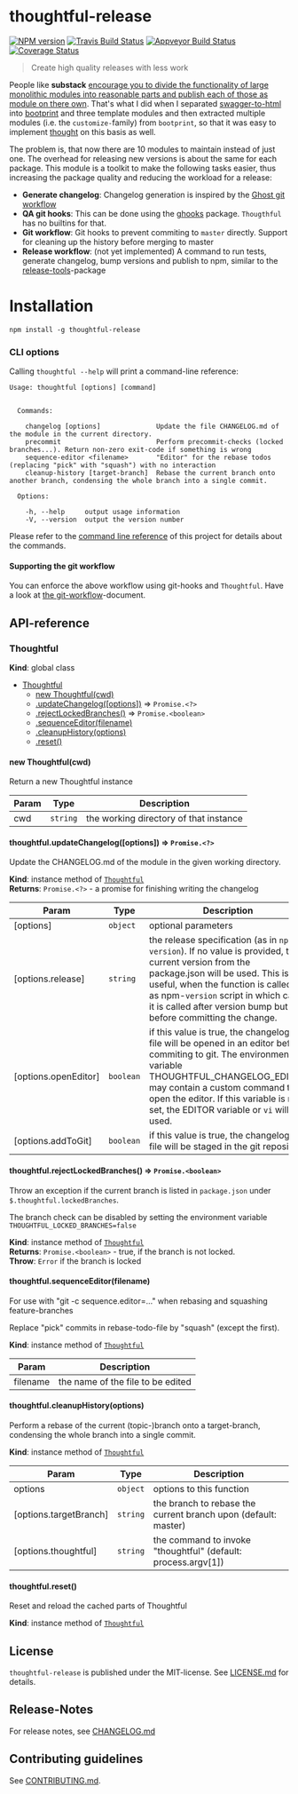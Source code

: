 # thoughtful-release 

[![NPM version](https://badge.fury.io/js/thoughtful-release.svg)](http://badge.fury.io/js/thoughtful-release)
     [![Travis Build Status](https://travis-ci.org/nknapp/thoughtful-release.svg?branch=master)](https://travis-ci.org/nknapp/thoughtful-release)
     [![Appveyor Build Status](https://ci.appveyor.com/api/projects/status/github/nknapp/thoughtful-release?svg=true&branch=master)](https://ci.appveyor.com/project/nknapp/thoughtful-release)
  [![Coverage Status](https://img.shields.io/coveralls/nknapp/thoughtful-release.svg)](https://coveralls.io/r/nknapp/thoughtful-release)


> Create high quality releases with less work

People like **substack** [encourage you to divide 
the functionality of large monolithic modules into reasonable parts and publish each of those as module on 
there own](https://www.youtube.com/watch?v=DCQNm6yiZh0). That's what I did when I separated [swagger-to-html](https://npmjs.com/package/swagger-to-html) into [bootprint](https://npmjs.com/package/bootprint) and three
template modules and then extracted multiple modules (i.e. the `customize-`family) from `bootprint`, so that
it was easy to implement [thought](https://npmjs.com/package/thought) on this basis as well. 

The problem is, that now there are 10 modules to maintain instead of just one. The overhead for releasing new 
versions is about the same for each package. This module is a toolkit to make the following tasks easier, thus
increasing the package quality and reducing the workload for a release:

* **Generate changelog**: Changelog generation is inspired by the [Ghost git workflow](https://github.com/TryGhost/Ghost/wiki/Git-workflow)
* **QA git hooks**: This can be done using the [ghooks](https://npmjs.com/package/ghooks) package. `Thougthful` has no builtins for that.
* **Git workflow**: Git hooks to prevent commiting to `master` directly. Support for cleaning up the history before merging to master
* **Release workflow**: (not yet implemented) A command to run tests, generate changelog, bump versions and publish to npm,
    similar to the [release-tools](https://npmjs.com/package/release-tools)-package


# Installation

```
npm install -g thoughtful-release
```

### CLI options

Calling `thoughtful --help` will print a command-line reference:

```
Usage: thoughtful [options] [command]


  Commands:

    changelog [options]              Update the file CHANGELOG.md of the module in the current directory.
    precommit                        Perform precommit-checks (locked branches...). Return non-zero exit-code if something is wrong
    sequence-editor <filename>       "Editor" for the rebase todos (replacing "pick" with "squash") with no interaction
    cleanup-history [target-branch]  Rebase the current branch onto another branch, condensing the whole branch into a single commit.

  Options:

    -h, --help     output usage information
    -V, --version  output the version number
```

Please refer to the [command line reference](man/thoughtful.md) of this project for 
details about the commands. 

#### Supporting the git workflow

You can enforce the above workflow using git-hooks and `Thoughtful`. Have a look at 
[the git-workflow](docs/git-workflow.md)-document.

##  API-reference

<a name="Thoughtful"></a>
### Thoughtful
**Kind**: global class  

* [Thoughtful](#Thoughtful)
  * [new Thoughtful(cwd)](#new_Thoughtful_new)
  * [.updateChangelog([options])](#Thoughtful+updateChangelog) ⇒ <code>Promise.&lt;?&gt;</code>
  * [.rejectLockedBranches()](#Thoughtful+rejectLockedBranches) ⇒ <code>Promise.&lt;boolean&gt;</code>
  * [.sequenceEditor(filename)](#Thoughtful+sequenceEditor)
  * [.cleanupHistory(options)](#Thoughtful+cleanupHistory)
  * [.reset()](#Thoughtful+reset)

<a name="new_Thoughtful_new"></a>
#### new Thoughtful(cwd)
Return a new Thoughtful instance


| Param | Type | Description |
| --- | --- | --- |
| cwd | <code>string</code> | the working directory of that instance |

<a name="Thoughtful+updateChangelog"></a>
#### thoughtful.updateChangelog([options]) ⇒ <code>Promise.&lt;?&gt;</code>
Update the CHANGELOG.md of the module in the given working directory.

**Kind**: instance method of <code>[Thoughtful](#Thoughtful)</code>  
**Returns**: <code>Promise.&lt;?&gt;</code> - a promise for finishing writing the changelog  

| Param | Type | Description |
| --- | --- | --- |
| [options] | <code>object</code> | optional parameters |
| [options.release] | <code>string</code> | the release specification (as in `npm version`). If no value is provided, the current    version from the package.json will be used. This is useful, when the function is called by as npm-`version` script    in which case it is called after version bump but before committing the change. |
| [options.openEditor] | <code>boolean</code> | if this value is true, the changelog-file will be opened in an editor before commiting to git.    The environment variable THOUGHTFUL_CHANGELOG_EDITOR may contain a custom command to open the editor. If this variable is not    set, the EDITOR variable or `vi` will be used. |
| [options.addToGit] | <code>boolean</code> | if this value is true, the changelog-file will be staged in the git repository |

<a name="Thoughtful+rejectLockedBranches"></a>
#### thoughtful.rejectLockedBranches() ⇒ <code>Promise.&lt;boolean&gt;</code>
Throw an exception if the current branch is listed in `package.json` under
`$.thoughtful.lockedBranches`.

The branch check can be disabled by setting the environment variable
`THOUGHTFUL_LOCKED_BRANCHES=false`

**Kind**: instance method of <code>[Thoughtful](#Thoughtful)</code>  
**Returns**: <code>Promise.&lt;boolean&gt;</code> - true, if the branch is not locked.  
**Throw**: <code>Error</code> if the branch is locked  
<a name="Thoughtful+sequenceEditor"></a>
#### thoughtful.sequenceEditor(filename)
For use with "git -c sequence.editor=..." when rebasing and squashing feature-branches

Replace "pick" commits in rebase-todo-file by "squash" (except the first).

**Kind**: instance method of <code>[Thoughtful](#Thoughtful)</code>  

| Param | Description |
| --- | --- |
| filename | the name of the file to be edited |

<a name="Thoughtful+cleanupHistory"></a>
#### thoughtful.cleanupHistory(options)
Perform a rebase of the current (topic-)branch onto a target-branch, condensing the
whole branch into a single commit.

**Kind**: instance method of <code>[Thoughtful](#Thoughtful)</code>  

| Param | Type | Description |
| --- | --- | --- |
| options | <code>object</code> | options to this function |
| [options.targetBranch] | <code>string</code> | the branch to rebase the current branch upon (default: master) |
| [options.thoughtful] | <code>string</code> | the command to invoke "thoughtful" (default: process.argv[1]) |

<a name="Thoughtful+reset"></a>
#### thoughtful.reset()
Reset and reload the cached parts of Thoughtful

**Kind**: instance method of <code>[Thoughtful](#Thoughtful)</code>  



## License

`thoughtful-release` is published under the MIT-license. 
See [LICENSE.md](LICENSE.md) for details.

## Release-Notes
 
For release notes, see [CHANGELOG.md](CHANGELOG.md)
 
## Contributing guidelines

See [CONTRIBUTING.md](CONTRIBUTING.md).